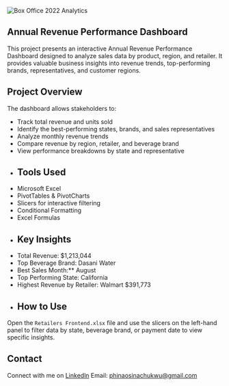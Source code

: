 ![Box Office 2022 Analytics](https://github.com/user-attachments/assets/0eb5478b-8149-4728-9196-87c0674e7999)
## Annual Revenue Performance Dashboard

This project presents an interactive Annual Revenue Performance Dashboard designed to analyze sales data by product, region, and retailer. It provides valuable business insights into revenue trends, top-performing brands, representatives, and customer regions.
## Project Overview

The dashboard allows stakeholders to:
- Track total revenue and units sold
- Identify the best-performing states, brands, and sales representatives
- Analyze monthly revenue trends
- Compare revenue by region, retailer, and beverage brand
- View performance breakdowns by state and representative
- ## Tools Used
- Microsoft Excel
- PivotTables & PivotCharts
- Slicers for interactive filtering
- Conditional Formatting
- Excel Formulas
- ## Key Insights
- Total Revenue: $1,213,044  
- Top Beverage Brand: Dasani Water  
- Best Sales Month:** August  
- Top Performing State: California  
- Highest Revenue by Retailer: Walmart $391,773
- ## How to Use
Open the `Retailers Frontend.xlsx` file and use the slicers on the left-hand panel to filter data by state, beverage brand, or payment date to view specific insights.
## Contact
Connect with me on [Linkedln](https://www.linkedin.com/in/phina-chukwu)
Email: phinaosinachukwu@gmail.com
